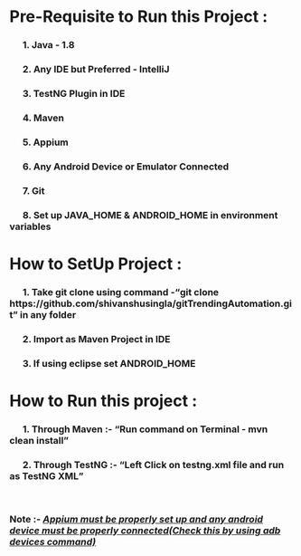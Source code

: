 <h1>Pre-Requisite to Run this Project :</h1>
<h3>&nbsp;&nbsp;&nbsp;&nbsp;&nbsp;&nbsp;1. Java - 1.8 <h3>
<h3>&nbsp;&nbsp;&nbsp;&nbsp;&nbsp;&nbsp;2. Any IDE but Preferred - IntelliJ <h3>
<h3>&nbsp;&nbsp;&nbsp;&nbsp;&nbsp;&nbsp;3. TestNG Plugin in IDE <h3>
<h3>&nbsp;&nbsp;&nbsp;&nbsp;&nbsp;&nbsp;4. Maven <h3>
<h3>&nbsp;&nbsp;&nbsp;&nbsp;&nbsp;&nbsp;5. Appium <h3>
<h3>&nbsp;&nbsp;&nbsp;&nbsp;&nbsp;&nbsp;6. Any Android Device or Emulator Connected <h3>
<h3>&nbsp;&nbsp;&nbsp;&nbsp;&nbsp;&nbsp;7. Git <h3>
<h3>&nbsp;&nbsp;&nbsp;&nbsp;&nbsp;&nbsp;8. Set up JAVA_HOME & ANDROID_HOME in environment variables <h3>
  
<h1>How to SetUp Project :</h1>
<h3>&nbsp;&nbsp;&nbsp;&nbsp;&nbsp;&nbsp;1. Take git clone using command -<q>git clone https://github.com/shivanshusingla/gitTrendingAutomation.git</q> in any folder</h3>
<h3>&nbsp;&nbsp;&nbsp;&nbsp;&nbsp;&nbsp;2. Import as Maven Project in IDE <h3>
<h3>&nbsp;&nbsp;&nbsp;&nbsp;&nbsp;&nbsp;3. If using eclipse set ANDROID_HOME <h3>
  
<h1>How to Run this project :</h1>
    <h3>&nbsp;&nbsp;&nbsp;&nbsp;&nbsp;&nbsp;1. Through Maven  :- <q>Run command on Terminal - mvn clean install</q></h3>
    <h3>&nbsp;&nbsp;&nbsp;&nbsp;&nbsp;&nbsp;2. Through TestNG :-  <q>Left Click on testng.xml file and run as TestNG XML</q></h3>
    </br>
    
<h3>Note :- <u><i>Appium must be properly set up and any android device must be properly connected(Check this by using adb devices command)</i></u></h3>
